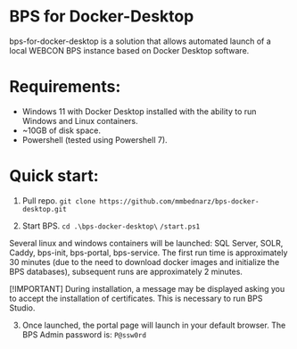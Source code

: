 # BPS for Docker-Desktop

bps-for-docker-desktop is a solution that allows automated launch of a local WEBCON BPS instance based on Docker Desktop software.

# Requirements:
- Windows 11 with Docker Desktop installed with the ability to run Windows and Linux containers.
- ~10GB of disk space.
- Powershell (tested using Powershell 7).

# Quick start:
1. Pull repo.
`git clone https://github.com/mmbednarz/bps-docker-desktop.git`

2. Start BPS.
`cd .\bps-docker-desktop\`
`/start.ps1`

Several linux and windows containers will be launched: SQL Server, SOLR, Caddy, bps-init, bps-portal, bps-service.
The first run time is approximately 30 minutes (due to the need to download docker images and initialize the BPS databases), subsequent runs are approximately 2 minutes.

[!IMPORTANT] During installation, a message may be displayed asking you to accept the installation of certificates. This is necessary to run BPS Studio.

3. Once launched, the portal page will launch in your default browser.
The BPS Admin password is: `P@ssw0rd`